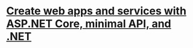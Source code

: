 # [Create web apps and services with ASP.NET Core, minimal API, and .NET](https://learn.microsoft.com/en-us/training/paths/aspnet-core-minimal-api/)